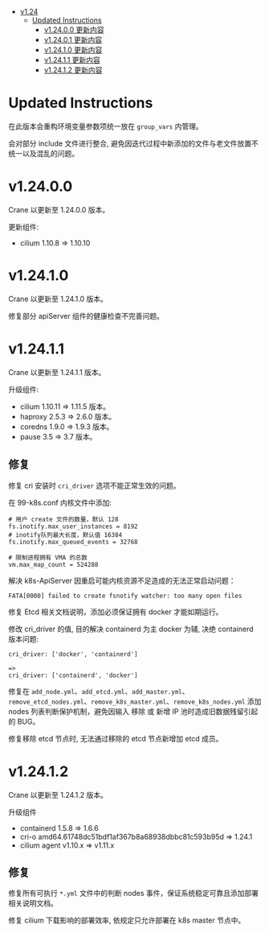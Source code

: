 - [v1.24](#v124)
  - [Updated Instructions](#updated-instructions)
    - [v1.24.0.0 更新内容](#v12400)
    - [v1.24.0.1 更新内容](#v12401)
    - [v1.24.1.0 更新内容](#v12410)
    - [v1.24.1.1 更新内容](#v12411)
    - [v1.24.1.2 更新内容](#v12412)

# Updated Instructions

在此版本会重构环境变量参数项统一放在 `group_vars` 内管理。

会对部分 include 文件进行整合, 避免因迭代过程中新添加的文件与老文件放置不统一以及混乱的问题。

# v1.24.0.0

Crane 以更新至 1.24.0.0 版本。

更新组件:
  * cilium 1.10.8 => 1.10.10

# v1.24.1.0

Crane 以更新至 1.24.1.0 版本。

修复部分 apiServer 组件的健康检查不完善问题。


# v1.24.1.1

Crane 以更新至 1.24.1.1 版本。

升级组件:
  * cilium 1.10.11 => 1.11.5 版本。
  * haproxy 2.5.3 => 2.6.0 版本。
  * coredns 1.9.0 => 1.9.3 版本。
  * pause 3.5 => 3.7 版本。

## 修复

修复 cri 安装时 `cri_driver` 选项不能正常生效的问题。

在 99-k8s.conf 内核文件中添加:

```
# 用户 create 文件的数量，默认 128
fs.inotify.max_user_instances = 8192
# inotify队列最大长度，默认值 16384
fs.inotify.max_queued_events = 32768

# 限制进程拥有 VMA 的总数
vm.max_map_count = 524288
```

解决 k8s-ApiServer 因重启可能内核资源不足造成的无法正常启动问题：

```
FATA[0000] failed to create fsnotify watcher: too many open files
```

修复 Etcd 相关文档说明，添加必须保证拥有 docker 才能如期运行。

修改 cri_driver 的值, 目的解决 containerd 为主 docker 为辅, 决绝 containerd 版本问题:

```
cri_driver: ['docker', 'containerd']

=>
cri_driver: ['containerd', 'docker']
```

修复在 `add_node.yml`、`add_etcd.yml`、`add_master.yml`、`remove_etcd_nodes.yml`、`remove_k8s_master.yml`、`remove_k8s_nodes.yml` 添加 nodes 列表判断保护机制，避免因输入 移除 或 新增 IP 池时造成旧数据残留引起的 BUG。

修复移除 etcd 节点时, 无法通过移除的 etcd 节点新增加 etcd 成员。


# v1.24.1.2

Crane 以更新至 1.24.1.2 版本。

升级组件
  * containerd 1.5.8 => 1.6.6
  * cri-o amd64.61748dc51bdf1af367b8a68938dbbc81c593b95d => 1.24.1
  * cilium agent v1.10.x => v1.11.x

## 修复

修复所有可执行 `*.yml` 文件中的判断 nodes 事件，保证系统稳定可靠且添加部署相关说明文档。

修复 cilium 下载影响的部署效率, 依规定只允许部署在 k8s master 节点中。